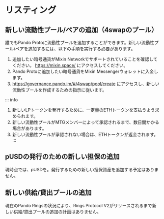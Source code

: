 # リスティング

## 新しい流動性プール/ペアの追加（4swapのプール）

誰でもPando Protoに流動性プールを追加することができます。新しい流動性プール/ペアを追加するには、以下の手順を実行する必要があります。

1. 追加したい暗号通貨がMixin Networkでサポートされていることを確認してください。 https://mixin.space/ にアクセスしてください。
2. Pando Protoに追加したい暗号通貨をMixin Messengerウォレットに入金します。
3. https://governance.pando.im/#/4swap/pool/create にアクセスし、新しい流動性プールを作成するための指示に従います。

::: info 
1. 新しいLPトークンを発行するために、一定量のETHトークンを支払うよう求められます。
2. 新しい流動性プールがMTGメンバーによって承認されるまで、数日間かかる場合があります。
3. 新しい流動性プールが承認されない場合は、ETHトークンが返金されます。
:::

## pUSDの発行のための新しい担保の追加

現時点では、pUSDを。発行するための新しい担保資産を追加する予定はありません。

## 新しい供給/貸出プールの追加

現在のPando Ringsの状況により、Rings Protocol V2がリリースされるまで新しい供給/貸出プールの追加の計画はありません。
